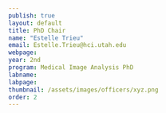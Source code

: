 ```yaml
---
publish: true
layout: default
title: PhD Chair
name: "Estelle Trieu"
email: Estelle.Trieu@hci.utah.edu
webpage: 
year: 2nd
program: Medical Image Analysis PhD
labname:
labpage:
thumbnail: /assets/images/officers/xyz.png
order: 2
---
```

